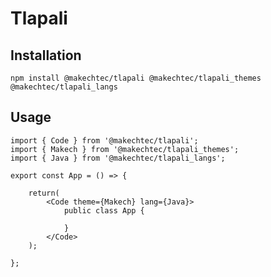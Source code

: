 # Tlapali #

## Installation ##

    npm install @makechtec/tlapali @makechtec/tlapali_themes @makechtec/tlapali_langs

## Usage ##

    import { Code } from '@makechtec/tlapali';
    import { Makech } from '@makechtec/tlapali_themes';
    import { Java } from '@makechtec/tlapali_langs';

    export const App = () => {

        return(
            <Code theme={Makech} lang={Java}>
                public class App {
                    
                }
            </Code>
        );

    };
